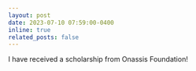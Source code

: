 ```yaml
---
layout: post
date: 2023-07-10 07:59:00-0400
inline: true
related_posts: false
---
```


I have received a scholarship from Onassis Foundation!